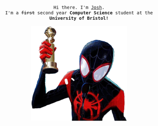<p align="center">
  <br>
  <br>
  <br>
  <samp>Hi there. I'm <a href="https://github.com/joshjkns">Josh</a>.<br> I'm a <s>first</s> second year <b>Computer Science</b> student at the <b>University of Bristol!</b></samp>
  <br>
  <br>
  <img src="https://github.com/joshjkns/joshjkns/blob/main/picture.png" width="300" />
</p>
